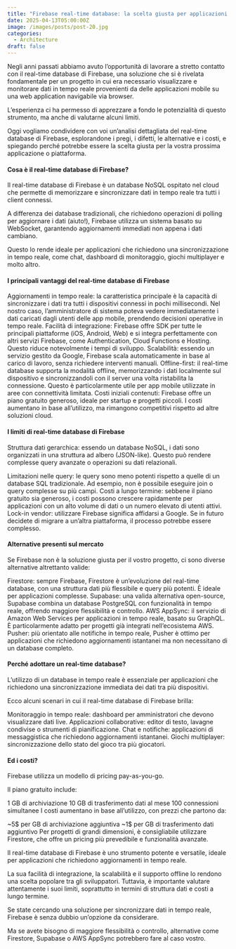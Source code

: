 ```yaml
---
title: "Firebase real-time database: la scelta giusta per applicazioni in tempo reale?"
date: 2025-04-13T05:00:00Z
image: /images/posts/post-20.jpg
categories: 
  - Architecture
draft: false
---
```


Negli anni passati abbiamo avuto l’opportunità di lavorare a stretto contatto con il real-time database di Firebase, una soluzione che si è rivelata fondamentale per un progetto in cui era necessario visualizzare e monitorare dati in tempo reale provenienti da delle applicazioni mobile su una web application navigabile via browser.

L’esperienza ci ha permesso di apprezzare a fondo le potenzialità di questo strumento, ma anche di valutarne alcuni limiti.

Oggi vogliamo condividere con voi un’analisi dettagliata del real-time database di Firebase, esplorandone i pregi, i difetti, le alternative e i costi, e spiegando perché potrebbe essere la scelta giusta per la vostra prossima applicazione o piattaforma.

#### Cosa è il real-time database di Firebase?

Il real-time database di Firebase è un database NoSQL ospitato nel cloud che permette di memorizzare e sincronizzare dati in tempo reale tra tutti i client connessi.

A differenza dei database tradizionali, che richiedono operazioni di polling per aggiornare i dati (aiuto!), Firebase utilizza un sistema basato su WebSocket, garantendo aggiornamenti immediati non appena i dati cambiano.

Questo lo rende ideale per applicazioni che richiedono una sincronizzazione in tempo reale, come chat, dashboard di monitoraggio, giochi multiplayer e molto altro.

#### I principali vantaggi del real-time database di Firebase

Aggiornamenti in tempo reale: la caratteristica principale è la capacità di sincronizzare i dati tra tutti i dispositivi connessi in pochi millisecondi. Nel nostro caso, l’amministratore di sistema poteva vedere immediatamente i dati caricati dagli utenti delle app mobile, prendendo decisioni operative in tempo reale.
Facilità di integrazione: Firebase offre SDK per tutte le principali piattaforme (iOS, Android, Web) e si integra perfettamente con altri servizi Firebase, come Authentication, Cloud Functions e Hosting. Questo riduce notevolmente i tempi di sviluppo.
Scalabilità: essendo un servizio gestito da Google, Firebase scala automaticamente in base al carico di lavoro, senza richiedere interventi manuali.
Offline-first: il real-time database supporta la modalità offline, memorizzando i dati localmente sul dispositivo e sincronizzandoli con il server una volta ristabilita la connessione. Questo è particolarmente utile per app mobile utilizzate in aree con connettività limitata.
Costi iniziali contenuti: Firebase offre un piano gratuito generoso, ideale per startup e progetti piccoli. I costi aumentano in base all’utilizzo, ma rimangono competitivi rispetto ad altre soluzioni cloud.

#### I limiti di real-time database di Firebase

Struttura dati gerarchica: essendo un database NoSQL, i dati sono organizzati in una struttura ad albero (JSON-like). Questo può rendere complesse query avanzate o operazioni su dati relazionali.

Limitazioni nelle query: le query sono meno potenti rispetto a quelle di un database SQL tradizionale. Ad esempio, non è possibile eseguire join o query complesse su più campi.
Costi a lungo termine: sebbene il piano gratuito sia generoso, i costi possono crescere rapidamente per applicazioni con un alto volume di dati o un numero elevato di utenti attivi.
Lock-in vendor: utilizzare Firebase significa affidarsi a Google. Se in futuro decidete di migrare a un’altra piattaforma, il processo potrebbe essere complesso.

#### Alternative presenti sul mercato

Se Firebase non è la soluzione giusta per il vostro progetto, ci sono diverse alternative altrettanto valide:

Firestore: sempre Firebase, Firestore è un’evoluzione del real-time database, con una struttura dati più flessibile e query più potenti. È ideale per applicazioni complesse.
Supabase: una valida alternativa open-source, Supabase combina un database PostgreSQL con funzionalità in tempo reale, offrendo maggiore flessibilità e controllo.
AWS AppSync: il servizio di Amazon Web Services per applicazioni in tempo reale, basato su GraphQL. È particolarmente adatto per progetti già integrati nell’ecosistema AWS.
Pusher: più orientato alle notifiche in tempo reale, Pusher è ottimo per applicazioni che richiedono aggiornamenti istantanei ma non necessitano di un database completo.

#### Perché adottare un real-time database?

L’utilizzo di un database in tempo reale è essenziale per applicazioni che richiedono una sincronizzazione immediata dei dati tra più dispositivi.

Ecco alcuni scenari in cui il real-time database di Firebase brilla:

Monitoraggio in tempo reale: dashboard per amministratori che devono visualizzare dati live.
Applicazioni collaborative: editor di testo, lavagne condivise o strumenti di pianificazione.
Chat e notifiche: applicazioni di messaggistica che richiedono aggiornamenti istantanei.
Giochi multiplayer: sincronizzazione dello stato del gioco tra più giocatori.

#### Ed i costi?

Firebase utilizza un modello di pricing pay-as-you-go.

Il piano gratuito include:

1 GB di archiviazione
10 GB di trasferimento dati al mese
100 connessioni simultanee
I costi aumentano in base all’utilizzo, con prezzi che partono da:

~5$ per GB di archiviazione aggiuntiva
~1$ per GB di trasferimento dati aggiuntivo
Per progetti di grandi dimensioni, è consigliabile utilizzare Firestore, che offre un pricing più prevedibile e funzionalità avanzate.

Il real-time database di Firebase è uno strumento potente e versatile, ideale per applicazioni che richiedono aggiornamenti in tempo reale.

La sua facilità di integrazione, la scalabilità e il supporto offline lo rendono una scelta popolare tra gli sviluppatori. Tuttavia, è importante valutare attentamente i suoi limiti, soprattutto in termini di struttura dati e costi a lungo termine.

Se state cercando una soluzione per sincronizzare dati in tempo reale, Firebase è senza dubbio un’opzione da considerare.

Ma se avete bisogno di maggiore flessibilità o controllo, alternative come Firestore, Supabase o AWS AppSync potrebbero fare al caso vostro.